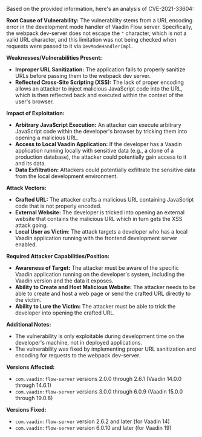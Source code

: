 Based on the provided information, here's an analysis of CVE-2021-33604:

**Root Cause of Vulnerability:**
The vulnerability stems from a URL encoding error in the development mode handler of Vaadin Flow server. Specifically, the webpack dev-server does not escape the `"` character, which is not a valid URL character, and this limitation was not being checked when requests were passed to it via `DevModeHandlerImpl`.

**Weaknesses/Vulnerabilities Present:**
*   **Improper URL Sanitization:** The application fails to properly sanitize URLs before passing them to the webpack dev server.
*   **Reflected Cross-Site Scripting (XSS):** The lack of proper encoding allows an attacker to inject malicious JavaScript code into the URL, which is then reflected back and executed within the context of the user's browser.

**Impact of Exploitation:**
*   **Arbitrary JavaScript Execution:** An attacker can execute arbitrary JavaScript code within the developer's browser by tricking them into opening a malicious URL.
*   **Access to Local Vaadin Application:** If the developer has a Vaadin application running locally with sensitive data (e.g., a clone of a production database), the attacker could potentially gain access to it and its data.
*   **Data Exfiltration:** Attackers could potentially exfiltrate the sensitive data from the local development environment.

**Attack Vectors:**
*   **Crafted URL:** The attacker crafts a malicious URL containing JavaScript code that is not properly encoded.
*   **External Website:** The developer is tricked into opening an external website that contains the malicious URL which in turn gets the XSS attack going.
*   **Local User as Victim**: The attack targets a developer who has a local Vaadin application running with the frontend development server enabled.

**Required Attacker Capabilities/Position:**
*   **Awareness of Target:** The attacker must be aware of the specific Vaadin application running on the developer's system, including the Vaadin version and the data it exposes.
*   **Ability to Create and Host Malicious Website:** The attacker needs to be able to create and host a web page or send the crafted URL directly to the victim.
*   **Ability to Lure the Victim:** The attacker must be able to trick the developer into opening the crafted URL.

**Additional Notes:**

*   The vulnerability is only exploitable during development time on the developer's machine, not in deployed applications.
*   The vulnerability was fixed by implementing proper URL sanitization and encoding for requests to the webpack dev-server.

**Versions Affected:**
*   `com.vaadin:flow-server` versions 2.0.0 through 2.6.1 (Vaadin 14.0.0 through 14.6.1)
*   `com.vaadin:flow-server` versions 3.0.0 through 6.0.9 (Vaadin 15.0.0 through 19.0.8)

**Versions Fixed:**
*   `com.vaadin:flow-server` version 2.6.2 and later (for Vaadin 14)
*   `com.vaadin:flow-server` version 6.0.10 and later (for Vaadin 19)